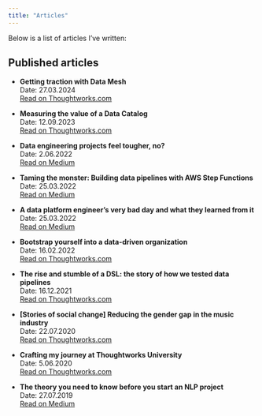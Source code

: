 ```yaml
---
title: "Articles"
---
```


Below is a list of articles I’ve written:

## Published articles

* **Getting traction with Data Mesh**  
   Date: 27.03.2024  
   [Read on Thoughtworks.com](https://www.thoughtworks.com/insights/blog/data-strategy/getting-traction-with-data-mesh)

* **Measuring the value of a Data Catalog**  
   Date: 12.09.2023  
   [Read on Thoughtworks.com](https://www.thoughtworks.com/insights/blog/data-strategy/measuring-the-value-of-a-data-catalog)

* **Data engineering projects feel tougher, no?**  
   Date: 2.06.2022  
   [Read on Medium](https://medium.com/@arnelapnin/data-engineering-projects-feel-tougher-no-d2a76ffec95f)

* **Taming the monster: Building data pipelines with AWS Step Functions**  
   Date: 25.03.2022  
   [Read on Medium](https://thoughtworks-es.medium.com/taming-the-monster-building-data-pipelines-with-aws-step-functions-114758633be2)

* **A data platform engineer’s very bad day and what they learned from it**  
   Date: 25.03.2022  
   [Read on Medium](https://thoughtworks-es.medium.com/data-platform-engineers-very-bad-day-and-what-they-learned-from-it-622252645013)

* **Bootstrap yourself into a data-driven organization**  
   Date: 16.02.2022  
   [Read on Thoughtworks.com](https://www.thoughtworks.com/insights/blog/data-engineering/data-driven-organization)

* **The rise and stumble of a DSL: the story of how we tested data pipelines**  
   Date: 16.12.2021  
   [Read on Thoughtworks.com](https://www.thoughtworks.com/insights/blog/data-engineering/rise-and-stumble-of-a-dsl-story-of-how-we-tested-data-pipelines)

* **[Stories of social change] Reducing the gender gap in the music industry**  
   Date: 22.07.2020  
   [Read on Thoughtworks.com](https://www.thoughtworks.com/en-us/insights/blog/stories-social-change-reducing-gender-gap-music-industry-through-technology)

* **Crafting my journey at Thoughtworks University**  
   Date: 5.06.2020  
   [Read on Thoughtworks.com](https://www.thoughtworks.com/insights/blog/crafting-my-journey-thoughtworks-university)

* **The theory you need to know before you start an NLP project**  
   Date: 27.07.2019  
    [Read on Medium](https://medium.com/data-science/the-theory-you-need-to-know-before-you-start-an-nlp-project-1890f5bbb793)
